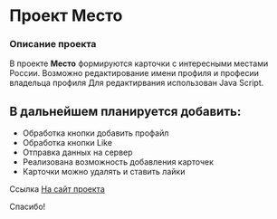 # Проект Место

### Описание проекта

В проекте **Место** формируются карточки с интересными местами России. 
Возможно редактирование имени профиля и професии владельца профиля
Для редактирвания использован Java Script.

## В дальнейшем планируется добавить:
 * Обработка кнопки добавить профайл
 * Обработка кнопки Like
 * Отправка данных на сервер
 * Реализована возможность добавления карточек
 * Карточки можно удалять и ставить лайки

Ссылка [На сайт проекта](https://oleshchen.github.io/mesto/)

Спасибо!
